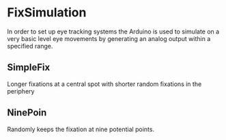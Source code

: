 # FixSimulation

In order to set up eye tracking systems the Arduino is used to simulate on a very basic level eye movements by generating an analog output within a specified range.

## SimpleFix

Longer fixations at a central spot with shorter random fixations in the periphery

## NinePoin

Randomly keeps the fixation at nine potential points.
